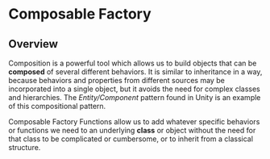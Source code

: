 # Composable Factory

## Overview
Composition is a powerful tool which allows us to build objects that can be **composed** of several different behaviors. It is similar to inheritance in a way, because behaviors and properties from different sources may be incorporated into a single object, but it avoids the need for complex classes and hierarchies. The *Entity/Component* pattern found in Unity is an example of this compositional pattern.

Composable Factory Functions allow us to add whatever specific behaviors or functions we need to an underlying **class** or object without the need for that class to be complicated or cumbersome, or to inherit from a classical structure.